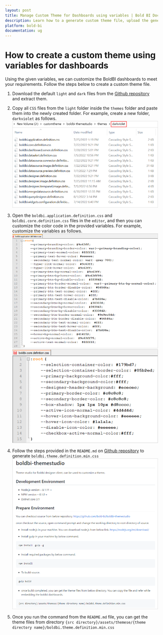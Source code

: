 ```yaml
---
layout: post
title: Manage Custom Theme for Dashboards using variables | Bold BI Docs
description: Learn how to a generate custom theme file, upload the generated file and manage custom theme for dashboards in User Management Server of Bold BI application.
platform: bold-bi
documentation: ug
---
```


# How to create a custom theme using variables for dashboards

Using the given variables, we can customize the BoldBI dashboards to meet your requirements. Follow the steps below to create a custom theme file.

1. Download the default `light` and `dark` files from the [Github repository](https://github.com/boldbi/boldbi-themestudio/releases) and extract them.

2. Copy all `CSS` files from the `light` folder inside the `themes` folder and paste them into the newly created folder. For example, create a new folder, `darkviolet` as follows.
![darkvioletfolder](/static/assets/embedded/multi-tenancy/images/look-and-feel/darkvioletfolder.png)

3. Open the `boldbi.application.definition.css` and `boldbi.core.definition.css` files in the `editor`, and then you can customize the color code in the provided variables. For example, customize the variables as follows.
![darkvioletapplication](/static/assets/embedded/multi-tenancy/images/look-and-feel/darkvioletapplication.png)
![darkvioletcore](/static/assets/embedded/multi-tenancy/images/look-and-feel/darkvioletcore.png)

4. Follow the steps provided in the `README.md` on [Github repository](https://github.com/bold-bi/boldbi-themestudio) to generate `boldbi.theme.definition.min.css`
![readmetext](/static/assets/embedded/multi-tenancy/images/look-and-feel/readmetheme.png)

5. Once you run the command from the `README.md` file, you can get the theme files from directory `{src directory}/assets/themese/{theme directory name}/boldbi.theme.definition.min.css`